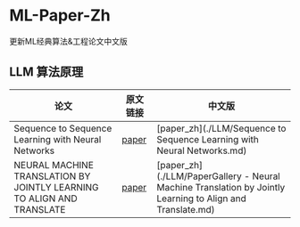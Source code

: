 # ML-Paper-Zh

更新ML经典算法&amp;工程论文中文版

## LLM 算法原理

| 论文                                                                  | 原文链接 | 中文版                                                                                                    |
| --------------------------------------------------------------------- | -------- | --------------------------------------------------------------------------------------------------------- |
| Sequence to Sequence Learning with Neural Networks                    | [paper](aa) | [paper_zh](./LLM/Sequence to Sequence Learning with Neural Networks.md)                                   |
| NEURAL MACHINE TRANSLATION BY JOINTLY LEARNING TO ALIGN AND TRANSLATE | [paper](aa) | [paper_zh](./LLM/PaperGallery - Neural Machine Translation by Jointly Learning to Align and Translate.md) |
